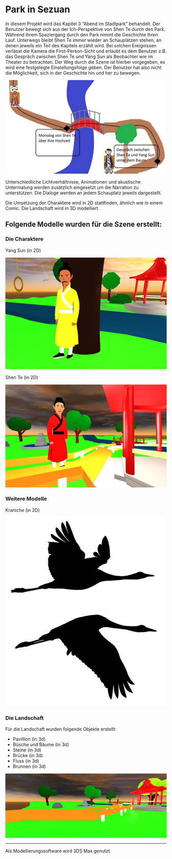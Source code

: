 # Park in Sezuan

In diesem Projekt wird das Kapitel 3 “Abend im Stadtpark” behandelt. Der Benutzer bewegt sich aus der Ich-Perspektive von Shen Te durch den Park.
Während ihrem Spaziergang durch den Park nimmt die Geschichte ihren Lauf. Unterwegs bleibt Shen Te immer wieder an Schauplätzen stehen, an denen jeweils ein Teil des Kapitels erzählt wird. Bei solchen Ereignissen verlässt die Kamera die First-Person-Sicht und erlaubt es dem Benutzer z.B. das Gespräch zwischen Shen Te und Yang Sun als Beobachter wie im Theater zu betrachten. Der Weg durch die Szene ist hierbei vorgegeben, es wird eine festgelegte Einstellungsfolge geben. Der Benutzer hat also nicht die Möglichkeit, sich in der Geschichte hin und her zu bewegen.

![](img/Sezuan.jpg)

Unterschiedliche Lichtverhältnisse, Animationen und akustische Untermalung werden zusätzlich eingesetzt um die Narration zu unterstützen. Die Dialoge werden an jedem Schauplatz jeweils dargestellt.

Die Umsetzung der Charaktere wird in 2D stattfinden, ähnlich wie in einem Comic. Die Landschaft wird in 3D modelliert.


## Folgende Modelle wurden für die Szene erstellt:


### Die Charaktere

Yang Sun (in 2D)

![](img/Sun.png)

Shen Te (in 2D)

![](img/ShenTe.png)


### Weitere Modelle

Kraniche (in 2D)

![](img/kranich1.jpg)
![](img/kranich2.jpg)



### Die Landschaft

Für die Landschaft wurden folgende Objekte erstellt:

- Pavillion (in 3d)
- Büsche und Bäume (in 3d)
- Steine (in 3d)
- Brücke (in 3d)
- Fluss (in 3d)
- Brunnen (in 3d)

![](img/Landscape.png)

-----


Als Modellierungssoftware wird  3DS Max genutzt.
